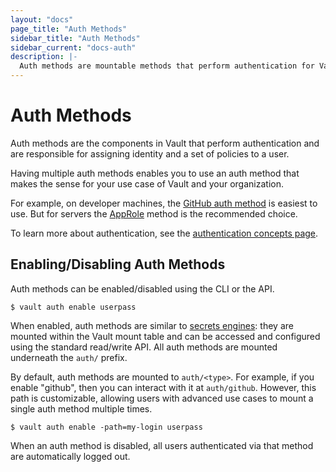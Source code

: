 ```yaml
---
layout: "docs"
page_title: "Auth Methods"
sidebar_title: "Auth Methods"
sidebar_current: "docs-auth"
description: |-
  Auth methods are mountable methods that perform authentication for Vault.
---
```


# Auth Methods

Auth methods are the components in Vault that perform authentication and are
responsible for assigning identity and a set of policies to a user.

Having multiple auth methods enables you to use an auth method that makes the
sense for your use case of Vault and your organization.

For example, on developer machines, the [GitHub auth method](/docs/auth/github.html)
is easiest to use. But for servers the [AppRole](/docs/auth/approle.html)
method is the recommended choice.

To learn more about authentication, see the
[authentication concepts page](/docs/concepts/auth.html).

## Enabling/Disabling Auth Methods

Auth methods can be enabled/disabled using the CLI or the API.

```text
$ vault auth enable userpass
```

When enabled, auth methods are similar to [secrets engines](/docs/secrets/index.html):
they are mounted within the Vault mount table and can be accessed
and configured using the standard read/write API. All auth methods are mounted underneath the `auth/` prefix.

By default, auth methods are mounted to `auth/<type>`. For example, if you
enable "github", then you can interact with it at `auth/github`. However, this
path is customizable, allowing users with advanced use cases to mount a single
auth method multiple times.

```text
$ vault auth enable -path=my-login userpass
```

When an auth method is disabled, all users authenticated via that method are
automatically logged out.
